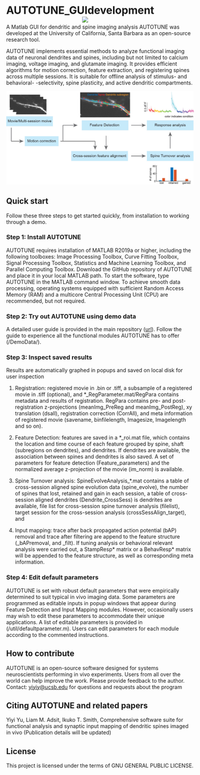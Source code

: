 # AUTOTUNE_GUIdevelopment                <img src = "https://github.com/yuyiyi/AUTOTUNE_GUIdevelopment/blob/1d73f8f0a6c8f2c092351ce8c045e4caf5805253/generalfun/Dendrite%20logo.png" width = "300" align = "right">

A Matlab GUI for dendritic and spine imaging analysis AUTOTUNE was developed at the University of California, Santa Barbara as an open-source research tool. 

AUTOTUNE implements essential methods to analyze functional imaging data of neuronal dendrites and spines, including but not limited to calcium imaging, voltage imaging, and glutamate imaging. It provides efficient algorithms for motion correction, feature extraction, and registering spines across multiple sessions. It is suitable for offline analysis of stimulus- and behavioral- -selectivity, spine plasticity, and active dendritic compartments. 

![workflow](https://github.com/yuyiyi/AUTOTUNE-for-Dendritic-imaging/blob/main/util/githubpostfigure.jpg)

## Quick start 
Follow these three steps to get started quickly, from installation to working through a demo. 

### Step 1: Install AUTOTUNE
AUTOTUNE requires installation of MATLAB R2019a or higher, including the following toolboxes: Image Processing Toolbox, Curve Fitting Toolbox, Signal Processing Toolbox, Statistics and Machine Learning Toolbox, and Parallel Computing Toolbox. Download the GitHub repository of AUTOTUNE and place it in your local MATLAB path. To start the software, type AUTOTUNE in the MATLAB command window. To achieve smooth data processing, operating systems equipped with sufficient Random Access Memory (RAM) and a multicore Central Processing Unit (CPU) are recommended, but not required. 

### Step 2: Try out AUTOTUNE using demo data
A detailed user guide is provided in the main repository ([url](https://github.com/yuyiyi/AUTOTUNE_GUIdevelopment/blob/main/AUTOTUNE%20User%20Guide.pdf)). Follow the guide to experience all the functional modules AUTOTUNE has to offer (/DemoData/). 

### Step 3: Inspect saved results
Results are automatically graphed in popups and saved on local disk for user inspection
1.	Registration: registered movie in .bin or .tiff, a subsample of a registered movie in .tiff (optional), and *_RegParameter.mat/RegPara contains metadata and results of registration. RegPara contains pre- and post-registration z-projections (meanImg_PreReg and meanImg_PostReg), xy translation (dsall), registration correction (CorrAll), and meta information of registered movie (savename, binfilelength, Imagesize, Imagelength and so on). 

2.	Feature Detection: features are saved in a *_roi.mat file, which contains the location and time course of each feature grouped by spine, shaft (subregions on dendrites), and dendrites. If dendrites are available, the association between spines and dendrites is also saved. A set of parameters for feature detection (Feature_parameters) and the normalized average z-projection of the movie (im_norm) is available. 

3.	Spine Turnover analysis: SpineEvolveAnalysis_*.mat contains a table of cross-session aligned spine evolution data (spine_evolve), the number of spines that lost, retained and gain in each session, a table of cross-session aligned dendrites (Dendrite_CrossSess) is dendrites are available, file list for cross-session spine turnover analysis (filelist), target session for the cross-session analysis (crossSessAlign_target), and 

4.	Input mapping: trace after back propagated action potential (bAP) removal and trace after filtering are append to the feature structure (_bAPremoval, and _filt). If tuning analysis or behavioral relevant analysis were carried out, a StampResp* matrix or a BehavResp* matrix will be appended to the feature structure, as well as corresponding meta information.  
   
### Step 4: Edit default parameters
AUTOTUNE is set with robust default parameters that were empirically determined to suit typical in vivo imaging data. Some parameters are programmed as editable inputs in popup windows that appear during Feature Detection and Input Mapping modules. However, occasionally users may wish to edit these parameters to accommodate their unique applications. A list of editable parameters is provided in (/util/defaultparameter.m). Users can edit parameters for each module according to the commented instructions. 


## How to contribute
AUTOTUNE is an open-source software designed for systems neuroscientists performing in vivo experiments. Users from all over the world can help improve the work. Please provide feedback to the author.  
Contact: yiyiy@ucsb.edu for questions and requests about the program

## Citing AUTOTUNE and related papers
Yiyi Yu, Liam M. Adsit, Ikuko T. Smith, Comprehensive software suite for functional analysis and synaptic input mapping of dendritic spines imaged in vivo (Publication details will be updated)

## License
This project is licensed under the terms of GNU GENERAL PUBLIC LICENSE. 
